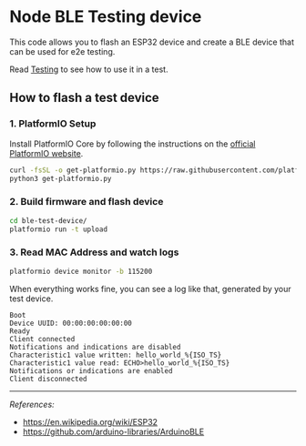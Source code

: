 # Node BLE Testing device
This code allows you to flash an ESP32 device and create a BLE device that can be used for e2e testing.

Read [Testing](https://github.com/chrvadala/node-ble/blob/main/docs/documentation-testing.md) to see how to use it in a test.

## How to flash a test device

### 1. PlatformIO Setup
Install PlatformIO Core by following the instructions on the [official PlatformIO website](https://platformio.org/install/cli).
```bash
curl -fsSL -o get-platformio.py https://raw.githubusercontent.com/platformio/platformio-core-installer/master/get-platformio.py
python3 get-platformio.py
```

### 2. Build firmware and flash device
```bash
cd ble-test-device/
platformio run -t upload
```

### 3. Read MAC Address and watch logs
```bash
platformio device monitor -b 115200
```
When everything works fine, you can see a log like that, generated by your test device.
```
Boot
Device UUID: 00:00:00:00:00:00
Ready
Client connected
Notifications and indications are disabled
Characteristic1 value written: hello_world_%{ISO_TS}
Characteristic1 value read: ECHO>hello_world_%{ISO_TS}
Notifications or indications are enabled
Client disconnected
```

---

_References:_
- https://en.wikipedia.org/wiki/ESP32
- https://github.com/arduino-libraries/ArduinoBLE

